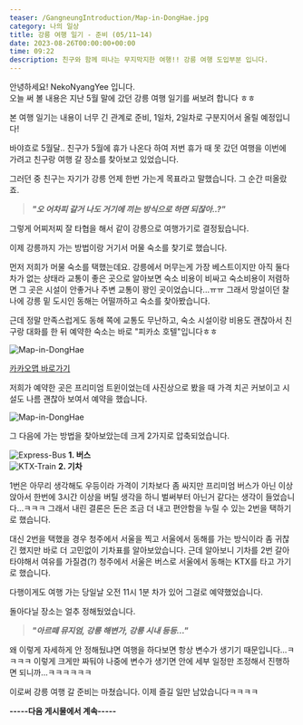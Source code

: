 ```yaml
---
teaser: /GangneungIntroduction/Map-in-DongHae.jpg
category: 나의 일상
title: 강릉 여행 일기 - 준비 (05/11~14)
date: 2023-08-26T00:00:00+00:00
time: 09:22
description: 친구와 함께 떠나는 무지막지한 여행!! 강릉 여행 도입부분 입니다.
---
```


안녕하세요! NekoNyangYee 입니다. <br />
오늘 써 볼 내용은 지난 5월 말에 갔던 강릉 여행 일기를 써보려 합니다 ㅎㅎ

본 여행 일기는 내용이 너무 긴 관계로 준비, 1일차, 2일차로 구분지어서 올릴 예정입니다!

바야흐로 5월달.. 친구가 5월에 휴가 나온다 하여 저번 휴가 때 못 갔던 여행을 이번에 가려고 친구랑 여행 갈 장소를 찾아보고 있었습니다.

그러던 중 친구는 자기가 강릉 언제 한번 가는게 목표라고 말했습니다. 그 순간 떠올랐죠.

> _**"오 어차피 갈거 나도 거기에 끼는 방식으로 하면 되잖아..?"**_

그렇게 어찌저찌 잘 타협을 해서 같이 강릉으로 여행가기로 결정됬습니다.

이제 강릉까지 가는 방법이랑 거기서 머물 숙소를 찾기로 했습니다.

먼저 저희가 머물 숙소를 택했는데요. 강릉에서 머무는게 가장 베스트이지만 아직 둘다 차가 없는 상태라 교통이 좋은 곳으로 알아보면 숙소 비용이 비싸고 숙소비용이 저렴하면 그 곳은 시설이 안좋거나 주변 교통이 꽝인 곳이었습니다...ㅠㅠ 그래서 망설이던 찰나에 강릉 밑 도시인 동해는 어떨까하고 숙소를 찾아봤습니다.

근데 정말 만족스럽게도 동해 쪽에 교통도 무난하고, 숙소 시설이랑 비용도 괜찮아서 친구랑 대화를 한 뒤 예약한 숙소는 바로 "피카소 호텔"입니다ㅎㅎ

![Map-in-DongHae](/GangneungIntroduction/Map-Hotel.jpg)

<a href="https://map.kakao.com/?urlX=967851&urlY=1121926&urlLevel=3&itemId=10876335&q=%ED%94%BC%EC%B9%B4%EC%86%8C%ED%98%B8%ED%85%94&srcid=10876335&map_type=TYPE_MAP">카카오맵 바로가기</a>

저희가 예약한 곳은 프리미엄 트윈이었는데 사진상으로 봤을 때 가격 치곤 커보이고 시설도 나름 괜찮아 보여서 예약을 했습니다.

![Map-in-DongHae](/GangneungIntroduction/Hotel-Booking.png)

그 다음에 가는 방법을 찾아보았는데 크게 2가지로 압축되었습니다.

![Express-Bus](/GangneungIntroduction/Express-Bus.webp)
**1. 버스** <br />
![KTX-Train](/GangneungIntroduction/KTX-Train.jpg)
**2. 기차**

1번은 아무리 생각해도 우등이라 가격이 기차보다 좀 싸지만 프리미엄 버스가 아닌 이상 앉아서 한번에 3시간 이상을 버틸 생각을 하니 벌써부터 아닌거 같다는 생각이 들었습니다...ㅋㅋㅋ 그래서 내린 결론은 돈은 조금 더 내고 편안함을 누릴 수 있는 2번을 택하기로 했습니다.

대신 2번을 택했을 경우 청주에서 서울을 찍고 서울에서 동해를 가는 방식이라 좀 귀찮긴 했지만 바로 더 고민없이 기차표를 알아보았습니다. 근데 알아보니 기차를 2번 갈아타야해서 여유를 가질겸(?) 청주에서 서울은 버스로 서울에서 동해는 KTX를 타고 가기로 했습니다.

다행이게도 여행 가는 당일날 오전 11시 1분 차가 있어 그걸로 예약했었습니다.

돌아다닐 장소는 얼추 정해뒀었습니다.

> _**"아르떼 뮤지엄, 강릉 해변가, 강릉 시내 등등..."**_

왜 이렇게 자세하게 안 정해뒀냐면 여행을 하다보면 항상 변수가 생기기 때문입니다...ㅋㅋㅋㅋ 이렇게 크게만 짜둬야 나중에 변수가 생기면 안에 세부 일정만 조정해서 진행하면 되니까...ㅋㅋㅋㅋㅋㅋ

이로써 강릉 여행 갈 준비는 마쳤습니다. 이제 즐길 일만 남았습니다ㅋㅋㅋㅋ

**-----다음 게시물에서 계속-----**
